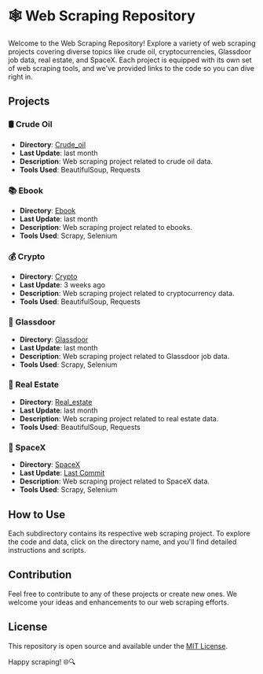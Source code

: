 # 🕸️ Web Scraping Repository

Welcome to the Web Scraping Repository! Explore a variety of web scraping projects covering diverse topics like crude oil, cryptocurrencies, Glassdoor job data, real estate, and SpaceX. Each project is equipped with its own set of web scraping tools, and we've provided links to the code so you can dive right in.

## Projects

### 🛢️ Crude Oil

- **Directory**: [Crude_oil](./Crude_oil/Crude_oil/spiders/Oil_data.py)
- **Last Update**: last month
- **Description**: Web scraping project related to crude oil data.
- **Tools Used**: BeautifulSoup, Requests

### 📚 Ebook

- **Directory**: [Ebook](./Ebook)
- **Last Update**: last month
- **Description**: Web scraping project related to ebooks.
- **Tools Used**: Scrapy, Selenium

### 💰 Crypto

- **Directory**: [Crypto](./crypto)
- **Last Update**: 3 weeks ago
- **Description**: Web scraping project related to cryptocurrency data.
- **Tools Used**: BeautifulSoup, Requests

### 🏢 Glassdoor

- **Directory**: [Glassdoor](./glassdoor)
- **Last Update**: last month
- **Description**: Web scraping project related to Glassdoor job data.
- **Tools Used**: Scrapy, Selenium

### 🏡 Real Estate

- **Directory**: [Real_estate](./real_estate)
- **Last Update**: last month
- **Description**: Web scraping project related to real estate data.
- **Tools Used**: BeautifulSoup, Requests

### 🚀 SpaceX

- **Directory**: [SpaceX](./spacex)
- **Last Update**: [Last Commit](./spacex)
- **Description**: Web scraping project related to SpaceX data.
- **Tools Used**: Scrapy, Selenium

## How to Use

Each subdirectory contains its respective web scraping project. To explore the code and data, click on the directory name, and you'll find detailed instructions and scripts.

## Contribution

Feel free to contribute to any of these projects or create new ones. We welcome your ideas and enhancements to our web scraping efforts.

## License

This repository is open source and available under the [MIT License](./LICENSE).

Happy scraping! 🌐🔍
